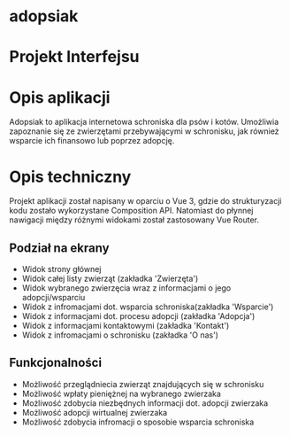 # adopsiak

# Projekt Interfejsu

# Opis aplikacji
Adopsiak to aplikacja internetowa schroniska dla psów i kotów. Umożliwia zapoznanie się ze zwierzętami przebywającymi w schronisku, jak również wsparcie ich finansowo lub poprzez adopcję.
# Opis techniczny
Projekt aplikacji został napisany w oparciu o Vue 3, gdzie do strukturyzacji kodu zostało wykorzystane Composition API. Natomiast do płynnej nawigacji między różnymi widokami został zastosowany Vue Router.
## Podział na ekrany
- Widok strony głównej
- Widok całej listy zwierząt (zakładka 'Zwierzęta')
- Widok wybranego zwierzęcia wraz z informacjami o jego adopcji/wsparciu
- Widok z infromacjami dot. wsparcia schroniska(zakładka 'Wsparcie')
- Widok z informacjami dot. procesu adopcji (zakładka 'Adopcja')
- Widok z informacjami kontaktowymi (zakładka 'Kontakt')
- Widok z infromacjami o schronisku (zakładka 'O nas')
## Funkcjonalności
- Możliwość przeglądniecia zwierząt znajdujących się w schronisku
- Możliwość wpłaty pieniężnej na wybranego zwierzaka
- Możliwość zdobycia niezbędnych informacji dot. adopcji zwierzaka
- Możliwość adopcji wirtualnej zwierzaka
- Możliwość zdobycia infromacji o sposobie wsparcia schroniska

